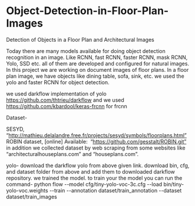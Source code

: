# Object-Detection-in-Floor-Plan-Images
Detection of Objects in a Floor Plan and Architectural Images

Today there are many models available for doing object detection recognition in an image.
Like RCNN, fast RCNN, faster RCNN, mask RCNN, Yolo, SSD etc.
all of them are developed and configured for natural images. In this project we are working on
document images of floor plans. In a floor plan image, we have objects like dining table, sofa,
sink, etc. we used the yolo and faster RCNN for object detection.

we used darkflow implementation of yolo https://github.com/thtrieu/darkflow and
we used https://github.com/kbardool/keras-frcnn for frcnn

Dataset-

SESYD, “http://mathieu.delalandre.free.fr/projects/sesyd/symbols/floorplans.html” 
ROBIN dataset, [online] Available:​ ​ “https://github.com/gesstalt/ROBIN.git” 
in addition we collected dataset by web scraping from some websites like “architecturalhouseplans.com” and
“houseplans.com”.

yolo-
download the darkflow yolo from above given link.
download bin, cfg, and dataset folder from above and add them to downloaded darkflow repository.
we trained the model. to train your the model you can run the command-
python flow --model cfg/tiny-yolo-voc-3c.cfg --load bin/tiny-yolo-voc.weights --train --annotation dataset/train_annotation --dataset dataset/train_images


